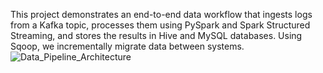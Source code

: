 This project demonstrates an end-to-end data workflow that ingests logs from a Kafka topic, processes them using PySpark and Spark Structured Streaming, and stores the results in Hive and MySQL databases. Using Sqoop, we incrementally migrate data between systems.
![Data_Pipeline_Architecture](https://github.com/user-attachments/assets/c5c6fe9e-e3bc-4e6c-9b3f-33d434ab9f88)

